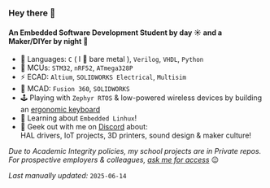 ### Hey there 👋

#### An Embedded Software Development Student by day ☀️ and a Maker/DIYer by night 🌛

- 📝 Languages: `C` ( I 💓 bare metal ), `Verilog`, `VHDL`, `Python`
- 🧠 MCUs: `STM32`, `nRF52`, `ATmega328P`
- ⚡ ECAD: `Altium`, `SOLIDWORKS Electrical`, `Multisim`
- 🦾 MCAD: `Fusion 360`, `SOLIDWORKS`
- 🕹️ Playing with `Zephyr RTOS` & low-powered wireless devices by building an [ergonomic keyboard](https://github.com/mptsounds/zmk-config-devkb)
- 🌱 Learning about `Embedded Linhux`!
- 💬 Geek out with me on [Discord](https://discord.com/users/871207784002248756) about: <br>HAL drivers, IoT projects, 3D printers, sound design & maker culture!


*Due to Academic Integrity policies, my school projects are in Private repos. For prospective employers & colleagues, [ask me for access](mailto:tongtkimthu@gmail.com)* 😉


*Last manually updated:* `2025-06-14` <!-- TODO: automate this -->


<!--
**mptsounds/mptsounds** is a ✨ _special_ ✨ repository because its `README.md` (this file) appears on your GitHub profile.

Here are some ideas to get you started:

- 🔭 I’m currently working on ...
- 🌱 I’m currently learning ...
- 👯 I’m looking to collaborate on ...
- 🤔 I’m looking for help with ...
- 💬 Ask me about ...
- 📫 How to reach me: ...
- 😄 Pronouns: ...
- ⚡ Fun fact: ...
-->
